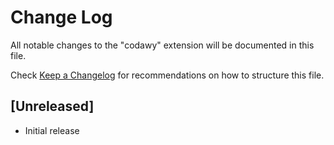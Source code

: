# Change Log

All notable changes to the "codawy" extension will be documented in this file.

Check [Keep a Changelog](http://keepachangelog.com/) for recommendations on how to structure this file.

## [Unreleased]

- Initial release